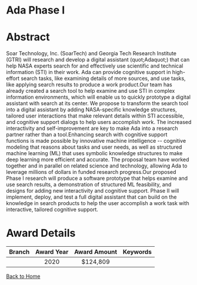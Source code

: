 
Ada Phase I
===========

# Abstract


Soar Technology, Inc. (SoarTech) and Georgia Tech Research Institute (GTRI) will research and develop a digital assistant (quot;Adaquot;) that can help NASA experts search for and effectively use scientific and technical information (STI) in their work. Ada can provide cognitive support in high-effort search tasks, like examining details of more sources, and use tasks, like applying search results to produce a work product.Our team has already created a search tool to help examine and use STI in complex information environments, which will enable us to quickly prototype a digital assistant with search at its center. We propose to transform the search tool into a digital assistant by adding NASA-specific knowledge structures, tailored user interactions that make relevant details within STI accessible, and cognitive support dialogs to help users accomplish work. The increased interactivity and self-improvement are key to make Ada into a research partner rather than a tool.Enhancing search with cognitive support functions is made possible by innovative machine intelligence -- cognitive modeling that reasons about tasks and user needs, as well as structured machine learning (ML) that uses symbolic knowledge structures to make deep learning more efficient and accurate. The proposal team have worked together and in parallel on related science and technology, allowing Ada to leverage millions of dollars in funded research progress.Our proposed Phase I research will produce a software prototype that helps examine and use search results, a demonstration of structured ML feasibility, and designs for adding new interactivity and cognitive support. Phase II will implement, deploy, and test a full digital assistant that can build on the knowledge in search products to help the user accomplish a work task with interactive, tailored cognitive support.  

# Award Details

|Branch|Award Year|Award Amount|Keywords|
| :---: | :---: | :---: | :---: |
||2020|$124,809||
  
  


[Back to Home](https://github.com/chrischow/dod_sbir_awards/Reports/CC/#669)